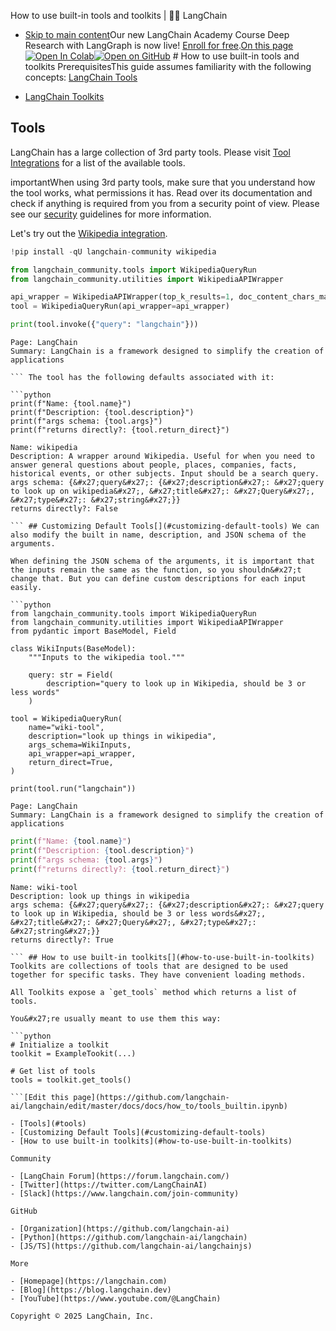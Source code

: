 How to use built-in tools and toolkits | 🦜️🔗 LangChain
- [Skip to main content](#__docusaurus_skipToContent_fallback)Our new LangChain Academy Course Deep Research with LangGraph is now live! [Enroll for free](https://academy.langchain.com/courses/deep-research-with-langgraph/?utm_medium=internal&utm_source=docs&utm_campaign=q3-2025_deep-research-course_co).[On this page![Open In Colab ](https://colab.research.google.com/assets/colab-badge.svg)](https://colab.research.google.com/github/langchain-ai/langchain/blob/master/docs/docs/how_to/tools_builtin.ipynb)[![Open on GitHub ](https://img.shields.io/badge/Open%20on%20GitHub-grey?logo=github&logoColor=white)](https://github.com/langchain-ai/langchain/blob/master/docs/docs/how_to/tools_builtin.ipynb) # How to use built-in tools and toolkits PrerequisitesThis guide assumes familiarity with the following concepts: [LangChain Tools](/docs/concepts/tools/)

- [LangChain Toolkits](/docs/concepts/tools/)

## Tools[​](#tools)

LangChain has a large collection of 3rd party tools. Please visit [Tool Integrations](/docs/integrations/tools/) for a list of the available tools.

importantWhen using 3rd party tools, make sure that you understand how the tool works, what permissions it has. Read over its documentation and check if anything is required from you from a security point of view. Please see our [security](https://python.langchain.com/docs/security/) guidelines for more information.

Let&#x27;s try out the [Wikipedia integration](/docs/integrations/tools/wikipedia/).

```python
!pip install -qU langchain-community wikipedia

```

```python
from langchain_community.tools import WikipediaQueryRun
from langchain_community.utilities import WikipediaAPIWrapper

api_wrapper = WikipediaAPIWrapper(top_k_results=1, doc_content_chars_max=100)
tool = WikipediaQueryRun(api_wrapper=api_wrapper)

print(tool.invoke({"query": "langchain"}))

```

```output
Page: LangChain
Summary: LangChain is a framework designed to simplify the creation of applications

``` The tool has the following defaults associated with it:

```python
print(f"Name: {tool.name}")
print(f"Description: {tool.description}")
print(f"args schema: {tool.args}")
print(f"returns directly?: {tool.return_direct}")

```

```output
Name: wikipedia
Description: A wrapper around Wikipedia. Useful for when you need to answer general questions about people, places, companies, facts, historical events, or other subjects. Input should be a search query.
args schema: {&#x27;query&#x27;: {&#x27;description&#x27;: &#x27;query to look up on wikipedia&#x27;, &#x27;title&#x27;: &#x27;Query&#x27;, &#x27;type&#x27;: &#x27;string&#x27;}}
returns directly?: False

``` ## Customizing Default Tools[​](#customizing-default-tools) We can also modify the built in name, description, and JSON schema of the arguments.

When defining the JSON schema of the arguments, it is important that the inputs remain the same as the function, so you shouldn&#x27;t change that. But you can define custom descriptions for each input easily.

```python
from langchain_community.tools import WikipediaQueryRun
from langchain_community.utilities import WikipediaAPIWrapper
from pydantic import BaseModel, Field

class WikiInputs(BaseModel):
    """Inputs to the wikipedia tool."""

    query: str = Field(
        description="query to look up in Wikipedia, should be 3 or less words"
    )

tool = WikipediaQueryRun(
    name="wiki-tool",
    description="look up things in wikipedia",
    args_schema=WikiInputs,
    api_wrapper=api_wrapper,
    return_direct=True,
)

print(tool.run("langchain"))

```

```output
Page: LangChain
Summary: LangChain is a framework designed to simplify the creation of applications

```

```python
print(f"Name: {tool.name}")
print(f"Description: {tool.description}")
print(f"args schema: {tool.args}")
print(f"returns directly?: {tool.return_direct}")

```

```output
Name: wiki-tool
Description: look up things in wikipedia
args schema: {&#x27;query&#x27;: {&#x27;description&#x27;: &#x27;query to look up in Wikipedia, should be 3 or less words&#x27;, &#x27;title&#x27;: &#x27;Query&#x27;, &#x27;type&#x27;: &#x27;string&#x27;}}
returns directly?: True

``` ## How to use built-in toolkits[​](#how-to-use-built-in-toolkits) Toolkits are collections of tools that are designed to be used together for specific tasks. They have convenient loading methods.

All Toolkits expose a `get_tools` method which returns a list of tools.

You&#x27;re usually meant to use them this way:

```python
# Initialize a toolkit
toolkit = ExampleTookit(...)

# Get list of tools
tools = toolkit.get_tools()

```[Edit this page](https://github.com/langchain-ai/langchain/edit/master/docs/docs/how_to/tools_builtin.ipynb)

- [Tools](#tools)
- [Customizing Default Tools](#customizing-default-tools)
- [How to use built-in toolkits](#how-to-use-built-in-toolkits)

Community

- [LangChain Forum](https://forum.langchain.com/)
- [Twitter](https://twitter.com/LangChainAI)
- [Slack](https://www.langchain.com/join-community)

GitHub

- [Organization](https://github.com/langchain-ai)
- [Python](https://github.com/langchain-ai/langchain)
- [JS/TS](https://github.com/langchain-ai/langchainjs)

More

- [Homepage](https://langchain.com)
- [Blog](https://blog.langchain.dev)
- [YouTube](https://www.youtube.com/@LangChain)

Copyright © 2025 LangChain, Inc.
